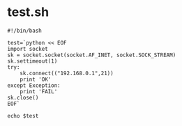 test.sh
====
    #!/bin/bash
    
    test=`python << EOF
    import socket
    sk = socket.socket(socket.AF_INET, socket.SOCK_STREAM)
    sk.settimeout(1)
    try:
        sk.connect(("192.168.0.1",21))
        print 'OK'
    except Exception:
        print 'FAIL'
    sk.close()
    EOF`
    
    echo $test
